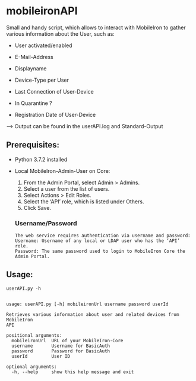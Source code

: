 # mobileironAPI
Small and handy script, which allows to interact with MobileIron to gather various information about the User, such as:
  - User activated/enabled
  - E-Mail-Address
  - Displayname
  
  - Device-Type per User
  - Last Connection of User-Device
  - In Quarantine ?
  - Registration Date of User-Device
  
  --> Output can be found in the userAPI.log and Standard-Output


## Prerequisites:
- Python 3.7.2 installed
- Local MobileIron-Admin-User on Core:
  1. From the Admin Portal, select Admin > Admins.
  2. Select a user from the list of users.
  3. Select Actions > Edit Roles.
  4. Select the ‘API’ role, which is listed under Others.
  5. Click Save.
  
  ### Username/Password
      The web service requires authentication via username and password:
      Username: Username of any local or LDAP user who has the ‘API’ role.
      Password: The same password used to login to MobileIron Core the Admin Portal.
      
      
 ## Usage:
    userAPI.py -h 
    
    
    usage: userAPI.py [-h] mobileironUrl username password userId

    Retrieves various information about user and related devices from MobileIron
    API

    positional arguments:
      mobileironUrl  URL of your MobileIron-Core
      username       Username for BasicAuth
      password       Password for BasicAuth
      userId         User ID

    optional arguments:
      -h, --help     show this help message and exit
    
      
